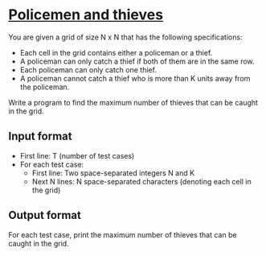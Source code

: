 # [Policemen and thieves][link]

You are given a grid of size N x N that has the following specifications:

- Each cell in the grid contains either a policeman or a thief.
- A policeman can only catch a thief if both of them are in the same row.
- Each policeman can only catch one thief.
- A policeman cannot catch a thief who is more than K units away from the policeman.

Write a program to find the maximum number of thieves that can be caught in the grid.

## Input format

- First line: T (number of test cases)
- For each test case:
  - First line: Two space-separated integers N and K
  - Next N lines: N space-separated characters (denoting each cell in the grid)

## Output format

For each test case, print the maximum number of thieves that can be caught in the grid.

[link]: https://example.com
